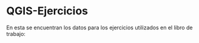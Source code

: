 # QGIS-Ejercicios
En esta se encuentran los datos para los ejercicios utilizados en el libro de trabajo:  
